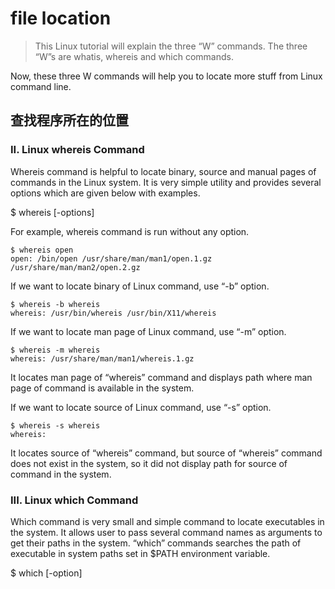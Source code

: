 # file location

> This Linux tutorial will explain the three “W” commands. The three “W”s are whatis, whereis and which commands.

Now, these three W commands will help you to locate more stuff from Linux command line.

## 查找程序所在的位置

### II. Linux whereis Command

Whereis command is helpful to locate binary, source and manual pages of commands in the Linux system. It is very simple utility and provides several options which are given below with examples.

$ whereis \[-options\]

For example, whereis command is run without any option.

```text
$ whereis open
open: /bin/open /usr/share/man/man1/open.1.gz /usr/share/man/man2/open.2.gz
```

If we want to locate binary of Linux command, use “-b” option.

```text
$ whereis -b whereis
whereis: /usr/bin/whereis /usr/bin/X11/whereis
```

If we want to locate man page of Linux command, use “-m” option.

```text
$ whereis -m whereis
whereis: /usr/share/man/man1/whereis.1.gz
```

It locates man page of “whereis” command and displays path where man page of command is available in the system.

If we want to locate source of Linux command, use “-s” option.

```text
$ whereis -s whereis
whereis:
```

It locates source of “whereis” command, but source of “whereis” command does not exist in the system, so it did not display path for source of command in the system.

### III. Linux which Command

Which command is very small and simple command to locate executables in the system. It allows user to pass several command names as arguments to get their paths in the system. “which” commands searches the path of executable in system paths set in $PATH environment variable.

$ which \[-option\]

